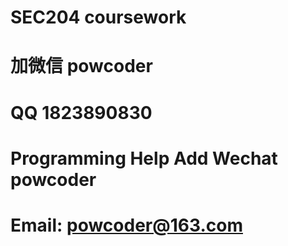 # SEC204 coursework
# 加微信 powcoder

# QQ 1823890830

# Programming Help Add Wechat powcoder

# Email: powcoder@163.com

